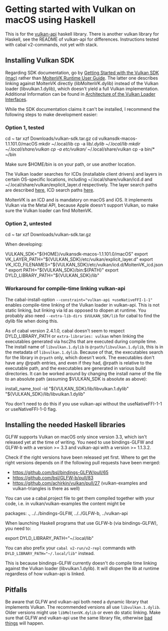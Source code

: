 # Getting started with Vulkan on macOS using Haskell

This is for the [vulkan-api](https://github.com/achirkin/vulkan) haskell library.
There is another vulkan library for Haskell, see the README of vulkan-api for differences.
Instructions tested with cabal v2-commands, not yet with stack.

## Installing Vulkan SDK

Regarding SDK documentation, go by
[Getting Started with the Vulkan SDK (mac)](https://vulkan.lunarg.com/doc/sdk/latest/mac/getting_started.html) rather than
[MoltenVK Runtime User Guide](https://github.com/KhronosGroup/MoltenVK/blob/master/Docs/MoltenVK_Runtime_UserGuide.md).
The latter one describes linking against MoltenVK directly (libMoltenVK.dylib) instead of the Vulkan loader (libvulkan.1.dylib),
which doesn't yield a full Vulkan implementation.
Additional Information can be found in
[Architecture of the Vulkan Loader Interfaces](https://vulkan.lunarg.com/doc/view/latest/windows/loader_and_layer_interface.html).

While the SDK documentation claims it can't be installed, I recommend the following steps to make development easier:

### Option 1, tested

  cd ~
  tar xzf Downloads/vulkan-sdk.tar.gz
  cd vulkansdk-macos-1.1.101.0/macOS
  mkdir ~/.local/lib
  cp -a lib/*.dylib ~/.local/lib
  mkdir ~/.local/share/vulkan
  cp -a etc/vulkan/* ~/.local/share/vulkan
  cp -a bin/* ~/bin

Make sure $HOME/bin is on your path, or use another location.

The Vulkan loader searches for ICDs (installable client drivers) and layers in certain OS-specific locations, including
~/.local/share/vulkan/icd.d and ~/.local/share/vulkan/explicit_layer.d respectively.
The layer search paths are described
[here](https://vulkan.lunarg.com/doc/view/latest/mac/loader_and_layer_interface.html#user-content-macos-layer-discovery),
ICD search paths
[here](https://vulkan.lunarg.com/doc/view/latest/mac/loader_and_layer_interface.html#user-content-icd-discovery-on-macos).

MoltenVK is an ICD and is mandatory on macOS and iOS. It implements Vulkan via the Metal API, because Apple doesn't support Vulkan,
so make sure the Vulkan loader can find MoltenVK.

### Option 2, untested

  cd ~
  tar xzf Downloads/vulkan-sdk.tar.gz

When developing:

  VULKAN_SDK="${HOME}/vulkansdk-macos-1.1.101.0/macOS"
  export VK_LAYER_PATH="${VULKAN_SDK}/etc/vulkan/explicit_layer.d"
  export VK_ICD_FILENAMES="${VULKAN_SDK}/etc/vulkan/icd.d/MoltenVK_icd.json"
  export PATH="${VULKAN_SDK}/bin:${PATH}"
  export DYLD_LIBRARY_PATH="${VULKAN_SDK}/lib"

### Workaround for compile-time linking vulkan-api

The cabal-install-option `--constraint="vulkan-api +useNativeFFI-1-1"` enables compile-time linking of the Vulkan loader in vulkan-api.
This is not static linking, but linking via ld as opposed to dlopen at runtime.
You probably also need `--extra-lib-dirs $VULKAN_SDK/lib` for cabal to find the dylib file when doing this.

As of cabal version 2.4.1.0, cabal doesn't seem to respect DYLD_LIBRARY_PATH or `extra-libraries: vulkan` when linking the executables generated
via hsc2hs that are executed during compile time. The install name of `libvulkan.1.dylib` is `@rpath/libvulkan.1.dylib`, this is
in the metadata of `libvulkan.1.dylib`. Because of that, the executables search for the library in `@rpath` only, which doesn't work.
The executables don't have any @rpath entries, and even if they had, @rpath is relative to the executable path, and the executables
are generated in various build directories.
It can be worked around by changing the install name of the file to an absolute path (assuming $VULKAN_SDK is absolute as above):

  install_name_tool -id "${VULKAN_SDK}/lib/libvulkan.1.dylib" "${VULKAN_SDK}/lib/libvulkan.1.dylib"

You don't need to do this if you use vulkan-api without the useNativeFFI-1-1 or useNativeFFI-1-0 flag.

## Installing the needed Haskell libraries

GLFW supports Vulkan on macOS only since version 3.3, which isn't released yet at the time of writing. You need to use bindings-GLFW and
GLFW-b with a version >= 3.3 and vulkan-api with a version >= 1.1.3.2.

Check if the right versions have been released yet first.
Where to get the right versions depends on if the following pull requests have been merged:
- https://github.com/bsl/bindings-GLFW/pull/65
- https://github.com/bsl/GLFW-b/pull/83
- https://github.com/achirkin/vulkan/pull/27  (vulkan-examples and vulkan-triangles is there as well)

You can use a cabal.project file to get them compiled together with your code, i.e. in vulkan/vulkan-examples the content might be

  packages: ., ../../bindings-GLFW, ../../GLFW-b, ../vulkan-api

When launching Haskell programs that use GLFW-b (via bindings-GLFW), you need to:

  export DYLD_LIBRARY_PATH="~/.local/lib"

You can also prefix your `cabal v2-run/v2-repl` commands with `DYLD_LIBRARY_PATH="~/.local/lib"` instead.

This is because bindings-GLFW currently doesn't do compile time linking against the Vulkan loader (libvulkan.1.dylib).
It will dlopen the lib at runtime regardless of how vulkan-api is linked.

## Pitfalls

Be aware that GLFW and vulkan-api both need a dynamic library that implements Vulkan.
The recommended versions all use `libvulkan.1.dylib`. Older versions might use `libMoltenVK.dylib` or even do static linking.
Make sure that GLFW and vulkan-api use the same library file, otherwise
[bad things](https://github.com/achirkin/vulkan/issues/24) will happen.
